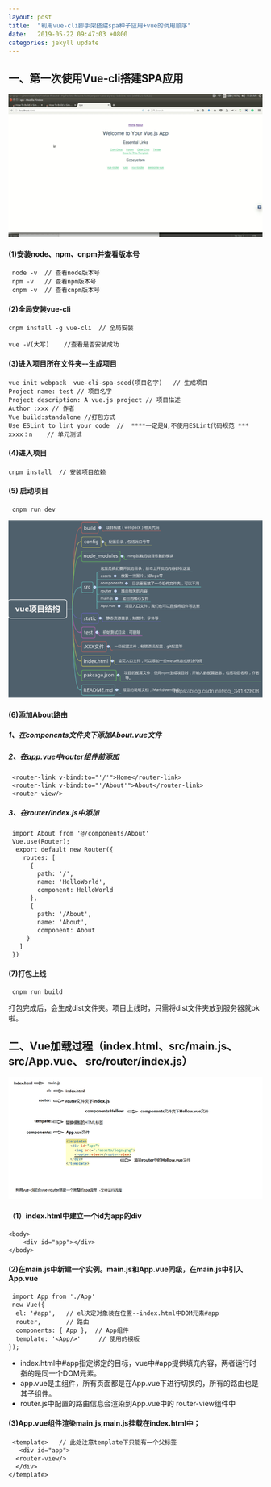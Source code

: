 ```yaml
---
layout: post
title:  "利用vue-cli脚手架搭建spa种子应用+vue的调用顺序"
date:   2019-05-22 09:47:03 +0800
categories: jekyll update
---
```


## 一、第一次使用Vue-cli搭建SPA应用

![spa效果图](https://raw.githubusercontent.com/pingping1122/pingping1122.github.io/master/images/vue/result.gif)


#### (1)安装node、npm、cnpm并查看版本号

     node -v  // 查看node版本号
     npm -v   // 查看npm版本号
     cnpm -v  // 查看cnpm版本号

#### (2)全局安装vue-cli

    cnpm install -g vue-cli  // 全局安装

    vue -V(大写)    //查看是否安装成功

#### (3)进入项目所在文件夹--生成项目

    vue init webpack  vue-cli-spa-seed(项目名字)   // 生成项目
    Project name: test // 项目名字
    Project description: A vue.js project // 项目描述
    Author :xxx // 作者
    Vue build:standalone //打包方式
    Use ESLint to lint your code  //  ****一定是N,不使用ESLint代码规范 ***
    xxxx：n    // 单元测试

#### (4)进入项目

    cnpm install  // 安装项目依赖

#### (5) 启动项目

     cnpm run dev

![搭建的目录结构](https://raw.githubusercontent.com/pingping1122/pingping1122.github.io/master/images/vue/vue-cli-structure.png)

#### (6)添加About路由

##### 1、在components文件夹下添加About.vue文件

##### 2、在app.vue中router组件前添加  

     <router-link v-bind:to="'/'">Home</router-link>    
     <router-link v-bind:to="'/About'">About</router-link>  
     <router-view/>

##### 3、在router/index.js中添加

     import About from '@/components/About'
     Vue.use(Router);
      export default new Router({
        routes: [
          {
            path: '/',
            name: 'HelloWorld',
            component: HelloWorld
          },
          {
            path: '/About',
            name: 'About',
            component: About
         }
       ]
     })

#### (7)打包上线

     cnpm run build

打包完成后，会生成dist文件夹。项目上线时，只需将dist文件夹放到服务器就ok啦。



## 二、Vue加载过程（index.html、src/main.js、 src/App.vue、 src/router/index.js）

![加载顺序](https://raw.githubusercontent.com/pingping1122/pingping1122.github.io/master/images/vue/vue-cli-spa.png)

#### （1）index.html中建立一个id为app的div

    <body>
        <div id="app"></div>
    </body>

#### (2)在main.js中新建一个实例。main.js和App.vue同级，在main.js中引入App.vue

     import App from './App'
     new Vue({
      el: '#app',   // el决定对象装在位置--index.html中DOM元素#app
      router,       // 路由
      components: { App },  // App组件
      template: '<App/>'     // 使用的模板
    });

* index.html中#app指定绑定的目标，vue中#app提供填充内容，两者运行时指的是同一个DOM元素。
* app.vue是主组件，所有页面都是在App.vue下进行切换的，所有的路由也是其子组件。
* router.js中配置的路由信息会渲染到App.vue中的 router-view组件中  

#### (3)App.vue组件渲染main.js,main.js挂载在index.html中；

     <template>   // 此处注意template下只能有一个父标签
       <div id="app">
      <router-view/>
      </div>
    </template>

